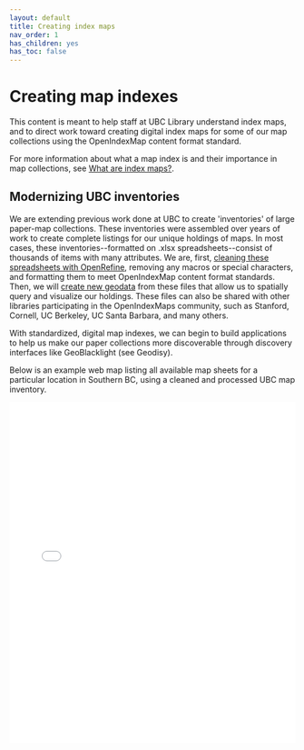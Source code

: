 ```yaml
---
layout: default
title: Creating index maps
nav_order: 1
has_children: yes
has_toc: false
---
```

# Creating map indexes

This content is meant to help staff at UBC Library understand index maps, and to direct work toward creating digital index maps for some of our map collections using the OpenIndexMap content format standard.

For more information about what a map index is and their importance in map collections, see [What are index maps?](content/what-are-index-maps.md).

## Modernizing UBC inventories
We are extending previous work done at UBC to create 'inventories' of large paper-map collections. These inventories were assembled over years of work to create complete listings for our unique holdings of maps. In most cases, these inventories--formatted on .xlsx spreadsheets--consist of thousands of items with many attributes. We are, first, [cleaning these spreadsheets with OpenRefine](content/clean-inventory.md), removing any macros or special characters, and formatting them to meet OpenIndexMap content format standards. Then, we will [create new geodata](content/create-virtual-layer-qgis.md) from these files that allow us to spatially query and visualize our holdings. These files can also be shared with other libraries participating in the OpenIndexMaps community, such as Stanford, Cornell, UC Berkeley, UC Santa Barbara, and many others.

With standardized, digital map indexes, we can begin to build applications to help us make our paper collections more discoverable through discovery interfaces like GeoBlacklight (see Geodisy).

Below is an example web map listing all available map sheets for a particular location in Southern BC, using a cleaned and processed UBC map inventory.
<iframe src="content/available-092g.html" frameborder="0" height="600" width="100%"> </iframe>
